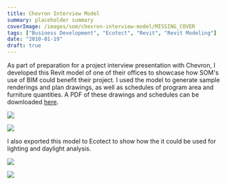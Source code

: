 ```yaml
---
title: Chevron Interview Model
summary: placeholder summary
coverImage: /images/som/chevron-interview-model/MISSING_COVER
tags: ["Business Development", "Ecotect", "Revit", "Revit Modeling"]
date: "2010-01-19"
draft: true
---
```


As part of preparation for a project interview presentation with Chevron, I developed this Revit model of one of their offices to showcase how SOM's use of BIM could benefit their project. I used the model to generate sample renderings and plan drawings, as well as schedules of program area and furniture quantities. A PDF of these drawings and schedules can be downloaded [here](http://www.ericanastas.com/wp-content/uploads/2012/04/Cheveron-Interview-Mock-Up-sr3.pdf).

![](rendering.jpg)

![](cheveron-rendering.jpg)

I also exported this model to Ecotect to show how the it could be used for lighting and daylight analysis.

![](solar-1.jpg)

![](lighting-1.jpg)

